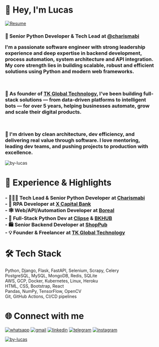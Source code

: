 <h1 align="left">👋 Hey, I'm Lucas</h1> <a href="https://docs.google.com/document/d/1mfNh_8FhfjjVntkqbCNTAlOUmq5YeiIX/edit?usp=sharing" target="_blank"> <img src="https://img.shields.io/badge/Resume-4285F4?style=for-the-badge&logo=read-the-docs&logoColor=white" alt="Resume"> </a> <h3 align="left">
💼 Senior Python Developer & Tech Lead at <a href="#" target="_blank">@charismabi</a><br>

I'm a passionate software engineer with strong leadership experience and deep expertise in backend development, process automation, system architecture and API integration. My core strength lies in building scalable, robust and efficient solutions using Python and modern web frameworks.

<br>

🔧 As founder of <a href="#" target="_blank">TK Global Technology</a>, I’ve been building full-stack solutions — from data-driven platforms to intelligent bots — for over 5 years, helping businesses automate, grow and scale their digital products.

<br>

🚀 I'm driven by clean architecture, dev efficiency, and delivering real value through software. I love mentoring, leading dev teams, and pushing projects to production with excellence.

</h3> <p align="left"> <img src="https://komarev.com/ghpvc/?username=by-lucas&label=Profile%20views&color=0e75b6&style=flat" alt="by-lucas" /> </p>
<h1 align="left">🚀 Experience & Highlights</h1> <h3 align="left"> - 👨🏽‍💻 Tech Lead & Senior Python Developer at <a href="#">Charismabi</a><br> - 🧠 RPA Developer at <a href="#">X Capital Bank</a><br> - 🕸 Web/API/Automation Developer at <a href="#">Boreal</a><br> - 🔧 Full-Stack Python Dev at <a href="#">Clipse</a> & <a href="#">BKHUB</a><br> - 🛍 Senior Backend Developer at <a href="#">ShopPub</a><br> - 💡 Founder & Freelancer at <a href="#">TK Global Technology</a><br> </h3>
<h1 align="left">🛠 Tech Stack</h1> <p align="left"> Python, Django, Flask, FastAPI, Selenium, Scrapy, Celery<br> PostgreSQL, MySQL, MongoDB, Redis, SQLite<br> AWS, GCP, Docker, Kubernetes, Linux, Heroku<br> HTML, CSS, Bootstrap, React<br> Pandas, NumPy, TensorFlow, OpenCV<br> Git, GitHub Actions, CI/CD pipelines </p>
<h1 align="left">🌐 Connect with me</h1> <p align="left"> <a href="https://wa.me/5574981199190"><img src="https://img.shields.io/badge/WhatsApp-25D366?style=for-the-badge&logo=whatsapp&logoColor=white" alt="whatsapp" /></a> <a href="mailto:tekertudo@gmail.com"><img src="https://img.shields.io/badge/Gmail-D14836?style=for-the-badge&logo=gmail&logoColor=white" alt="gmail" /></a> <a href="https://www.linkedin.com/in/lucastk/"><img src="https://img.shields.io/badge/LinkedIn-0077B5?style=for-the-badge&logo=linkedin&logoColor=white" alt="linkedin" /></a> <a href="https://t.me/tkmilionario"><img src="https://img.shields.io/badge/Telegram-2CA5E0?style=for-the-badge&logo=telegram&logoColor=white" alt="telegram" /></a> <a href="https://www.instagram.com/lucas_mnc/"><img src="https://img.shields.io/badge/Instagram-E4405F?style=for-the-badge&logo=instagram&logoColor=white" alt="instagram" /></a> </p>
<p align="left"><a href="https://github.com/ryo-ma/github-profile-trophy"><img src="https://github-profile-trophy.vercel.app/?username=by-lucas" alt="by-lucas" target="_blank"/></a></p>
